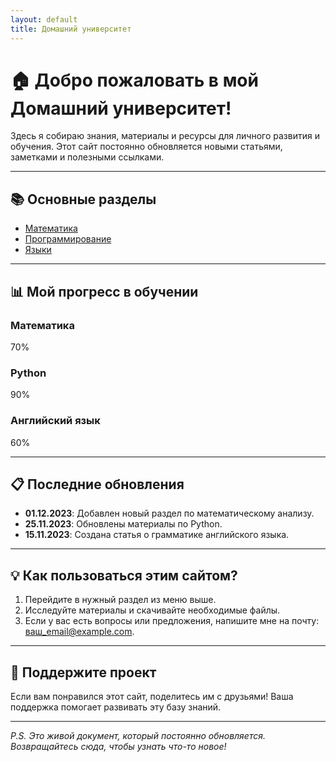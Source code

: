 ```yaml
---
layout: default
title: Домашний университет
---
```


# 🏠 Добро пожаловать в мой Домашний университет!

Здесь я собираю знания, материалы и ресурсы для личного развития и обучения. Этот сайт постоянно обновляется новыми статьями, заметками и полезными ссылками.

---

## 📚 Основные разделы

- [Математика](/mathematics)
- [Программирование](/programming)
- [Языки](/languages)

---

## 📊 Мой прогресс в обучении

<!-- Блок прогресса -->
<div class="progress-container">
  <h3>Математика</h3>
  <div class="progress-bar">
    <div id="math-progress" class="progress-fill" style="width: 70%;"></div>
  </div>
  <div class="progress-label">70%</div>
</div>

<div class="progress-container">
  <h3>Python</h3>
  <div class="progress-bar">
    <div id="python-progress" class="progress-fill" style="width: 90%;"></div>
  </div>
  <div class="progress-label">90%</div>
</div>

<div class="progress-container">
  <h3>Английский язык</h3>
  <div class="progress-bar">
    <div id="english-progress" class="progress-fill" style="width: 60%;"></div>
  </div>
  <div class="progress-label">60%</div>
</div>

---

## 📋 Последние обновления

- **01.12.2023**: Добавлен новый раздел по математическому анализу.
- **25.11.2023**: Обновлены материалы по Python.
- **15.11.2023**: Создана статья о грамматике английского языка.

---

## 💡 Как пользоваться этим сайтом?

1. Перейдите в нужный раздел из меню выше.
2. Исследуйте материалы и скачивайте необходимые файлы.
3. Если у вас есть вопросы или предложения, напишите мне на почту: [ваш_email@example.com](mailto:ваш_email@example.com).

---

## 🌟 Поддержите проект

Если вам понравился этот сайт, поделитесь им с друзьями! Ваша поддержка помогает развивать эту базу знаний.

---

*P.S. Это живой документ, который постоянно обновляется. Возвращайтесь сюда, чтобы узнать что-то новое!*
